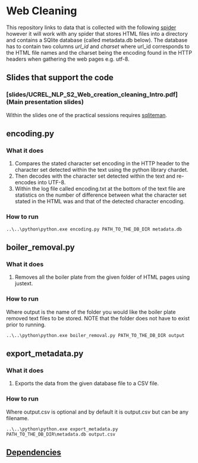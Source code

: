# Web Cleaning
This repository links to data that is collected with the following [spider](https://github.com/UCREL/web-corpus-construction)
however it will work with any spider that stores HTML files into a directory
and contains a SQlite database (called metadata.db below). The database has to contain two columns
*url_id* and *charset* where url_id corresponds to the HTML file names and the
charset being the encoding found in the HTTP headers when gathering the web
pages e.g. utf-8.

## Slides that support the code
### [slides/UCREL_NLP_S2_Web_creation_cleaning_Intro.pdf](Main presentation slides)
Within the slides one of the practical sessions requires
[sqliteman](http://sourceforge.net/projects/sqliteman/files/).

## encoding.py
### What it does
1. Compares the stated character set encoding in the HTTP header to the
character set detected within the text using the python library chardet.
2. Then decodes with the character set detected within the text and re-encodes
into UTF-8.
3. Within the log file called encoding.txt at the bottom of the text file are
statistics on the number of difference between what the character set stated in
the HTML was and that of the detected character encoding.

### How to run
    ..\..\python\python.exe encoding.py PATH_TO_THE_DB_DIR metadata.db

## boiler_removal.py
### What it does
1. Removes all the boiler plate from the given folder of HTML pages using
justext.

### How to run
Where output is the name of the folder you would like the boiler plate removed
text files to be stored. NOTE that the folder does not have to exist prior to running.

    ..\..\python\python.exe boiler_removal.py PATH_TO_THE_DB_DIR output

## export_metadata.py
### What it does
1. Exports the data from the given database file to a CSV file.

### How to run
Where output.csv is optional and by default it is output.csv but can be any
filename.

    ..\..\python\python.exe export_metadata.py PATH_TO_THE_DB_DIR\metadata.db output.csv

## [Dependencies](dependencies.md)
